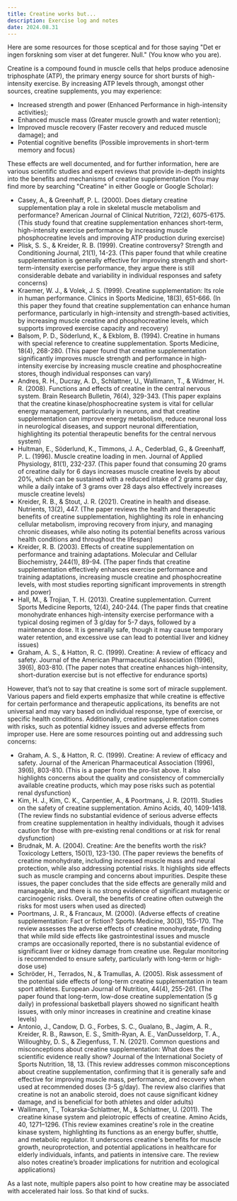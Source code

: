 ```yaml
---
title: Creatine works but...
description: Exercise log and notes
date: 2024.08.31
---
```


Here are some resources for those sceptical and for those saying "Det er ingen forskning som viser at det fungerer. Null." (You know who you are).

Creatine is a compound found in muscle cells that helps produce adenosine triphosphate (ATP), the primary energy source for short bursts of high-intensity exercise. By increasing ATP levels through, amongst other sources, creatine supplements, you may experience:
- Increased strength and power (Enhanced Performance in high-intensity activities);
- Enhanced muscle mass (Greater muscle growth and water retention);
- Improved muscle recovery (Faster recovery and reduced muscle damage); and
- Potential cognitive benefits (Possible improvements in short-term memory and focus)

These effects are well documented, and for further information, here are various scientific studies and expert reviews that provide in-depth insights into the benefits and mechanisms of creatine supplementation (You may find more by searching "Creatine" in either Google or Google Scholar):
- Casey, A., & Greenhaff, P. L. (2000). Does dietary creatine supplementation play a role in skeletal muscle metabolism and performance? American Journal of Clinical Nutrition, 72(2), 6075-6175. (This study found that creatine supplementation enhances short-term, high-intensity exercise performance by increasing muscle phosphocreatine levels and improving ATP production during exercise)
- Plisk, S. S., & Kreider, R. B. (1999). Creatine controversy? Strength and Conditioning Journal, 21(1), 14-23. (This paper found that while creatine supplementation is generally effective for improving strength and short-term-intensity exercise performance, they argue there is still considerable debate and variability in individual responses and safety concerns)
- Kraemer, W. J., & Volek, J. S. (1999). Creatine supplementation: Its role in human performance. Clinics in Sports Medicine, 18(3), 651-666. (In this paper they found that creatine supplementation can enhance human performance, particularly in high-intensity and strength-based activities, by increasing muscle creatine and phosphocreatine levels, which supports improved exercise capacity and recovery)
- Balsom, P. D., Söderlund, K., & Ekblom, B. (1994). Creatine in humans with special reference to creatine supplementation. Sports Medicine, 18(4), 268-280. (This paper found that creatine supplementation significantly improves muscle strength and performance in high-intensity exercise by increasing muscle creatine and phosphocreatine stores, though individual responses can vary)
- Andres, R. H., Ducray, A. D., Schlattner, U., Wallimann, T., & Widmer, H. R. (2008). Functions and effects of creatine in the central nervous system. Brain Research Bulletin, 76(4), 329-343. (This paper explains that the creatine kinase/phosphocreatine system is vital for cellular energy management, particularly in neurons, and that creatine supplementation can improve energy metabolism, reduce neuronal loss in neurological diseases, and support neuronal differentiation, highlighting its potential therapeutic benefits for the central nervous system)
- Hultman, E., Söderlund, K., Timmons, J. A., Cederblad, G., & Greenhaff, P. L. (1996). Muscle creatine loading in men. Journal of Applied Physiology, 81(1), 232-237. (This paper found that consuming 20 grams of creatine daily for 6 days increases muscle creatine levels by about 20%, which can be sustained with a reduced intake of 2 grams per day, while a daily intake of 3 grams over 28 days also effectively increases muscle creatine levels)
- Kreider, R. B., & Stout, J. R. (2021). Creatine in health and disease. Nutrients, 13(2), 447. (The paper reviews the health and therapeutic benefits of creatine supplementation, highlighting its role in enhancing cellular metabolism, improving recovery from injury, and managing chronic diseases, while also noting its potential benefits across various health conditions and throughout the lifespan)
- Kreider, R. B. (2003). Effects of creatine supplementation on performance and training adaptations. Molecular and Cellular Biochemistry, 244(1), 89-94. (The paper finds that creatine supplementation effectively enhances exercise performance and training adaptations, increasing muscle creatine and phosphocreatine levels, with most studies reporting significant improvements in strength and power)
- Hall, M., & Trojian, T. H. (2013). Creatine supplementation. Current Sports Medicine Reports, 12(4), 240-244. (The paper finds that creatine monohydrate enhances high-intensity exercise performance with a typical dosing regimen of 3 g/day for 5-7 days, followed by a maintenance dose. It is generally safe, though it may cause temporary water retention, and excessive use can lead to potential liver and kidney issues)
- Graham, A. S., & Hatton, R. C. (1999). Creatine: A review of efficacy and safety. Journal of the American Pharmaceutical Association (1996), 39(6), 803-810. (The paper notes that creatine enhances high-intensity, short-duration exercise but is not effective for endurance sports)

However, that’s not to say that creatine is some sort of miracle supplement. Various papers and field experts emphasize that while creatine is effective for certain performance and therapeutic applications, its benefits are not universal and may vary based on individual response, type of exercise, or specific health conditions. Additionally, creatine supplementation comes with risks, such as potential kidney issues and adverse effects from improper use. Here are some resources pointing out and addressing such concerns:
- Graham, A. S., & Hatton, R. C. (1999). Creatine: A review of efficacy and safety. Journal of the American Pharmaceutical Association (1996), 39(6), 803-810. (This is a paper from the pro-list above. It also highlights concerns about the quality and consistency of commercially available creatine products, which may pose risks such as potential renal dysfunction)
- Kim, H. J., Kim, C. K., Carpentier, A., & Poortmans, J. R. (2011). Studies on the safety of creatine supplementation. Amino Acids, 40, 1409-1418. (The review finds no substantial evidence of serious adverse effects from creatine supplementation in healthy individuals, though it advises caution for those with pre-existing renal conditions or at risk for renal dysfunction)
- Brudnak, M. A. (2004). Creatine: Are the benefits worth the risk? Toxicology Letters, 150(1), 123-130. (The paper reviews the benefits of creatine monohydrate, including increased muscle mass and neural protection, while also addressing potential risks. It highlights side effects such as muscle cramping and concerns about impurities. Despite these issues, the paper concludes that the side effects are generally mild and manageable, and there is no strong evidence of significant mutagenic or carcinogenic risks. Overall, the benefits of creatine often outweigh the risks for most users when used as directed)
- Poortmans, J. R., & Francaux, M. (2000). (Adverse effects of creatine supplementation: Fact or fiction? Sports Medicine, 30(3), 155-170. The review assesses the adverse effects of creatine monohydrate, finding that while mild side effects like gastrointestinal issues and muscle cramps are occasionally reported, there is no substantial evidence of significant liver or kidney damage from creatine use. Regular monitoring is recommended to ensure safety, particularly with long-term or high-dose use)
- Schröder, H., Terrados, N., & Tramullas, A. (2005). Risk assessment of the potential side effects of long-term creatine supplementation in team sport athletes. European Journal of Nutrition, 44(4), 255-261. (The paper found that long-term, low-dose creatine supplementation (5 g daily) in professional basketball players showed no significant health issues, with only minor increases in creatinine and creatine kinase levels)
- Antonio, J., Candow, D. G., Forbes, S. C., Gualano, B., Jagim, A. R., Kreider, R. B., Rawson, E. S., Smith-Ryan, A. E., VanDusseldorp, T. A., Willoughby, D. S., & Ziegenfuss, T. N. (2021). Common questions and misconceptions about creatine supplementation: What does the scientific evidence really show? Journal of the International Society of Sports Nutrition, 18, 13. (This review addresses common misconceptions about creatine supplementation, confirming that it is generally safe and effective for improving muscle mass, performance, and recovery when used at recommended doses (3-5 g/day). The review also clarifies that creatine is not an anabolic steroid, does not cause significant kidney damage, and is beneficial for both athletes and older adults)
- Wallimann, T., Tokarska-Schlattner, M., & Schlattner, U. (2011). The creatine kinase system and pleiotropic effects of creatine. Amino Acids, 40, 1271–1296. (This review examines creatine's role in the creatine kinase system, highlighting its functions as an energy buffer, shuttle, and metabolic regulator. It underscores creatine's benefits for muscle growth, neuroprotection, and potential applications in healthcare for elderly individuals, infants, and patients in intensive care. The review also notes creatine’s broader implications for nutrition and ecological applications)


As a last note, multiple papers also point to how creatine may be associated with accelerated hair loss. So that kind of sucks.